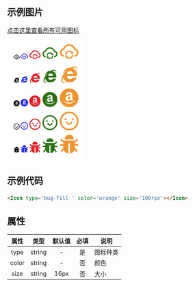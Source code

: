 ## 示例图片

[点击这里查看所有可用图标](http://magiczhu.cn/storage/icons)

![icon](/assets/icon.png)

## 示例代码

```html
<Icon type='bug-fill ' color='orange' size='100rpx'></Icon>
```

## 属性

|属性|类型|默认值|必填|说明
|:---:|:---:|:---:|:---:|---|
|type|string|-|是|图标种类
|color|string|-|否|颜色
|size|string|16px|否|大小